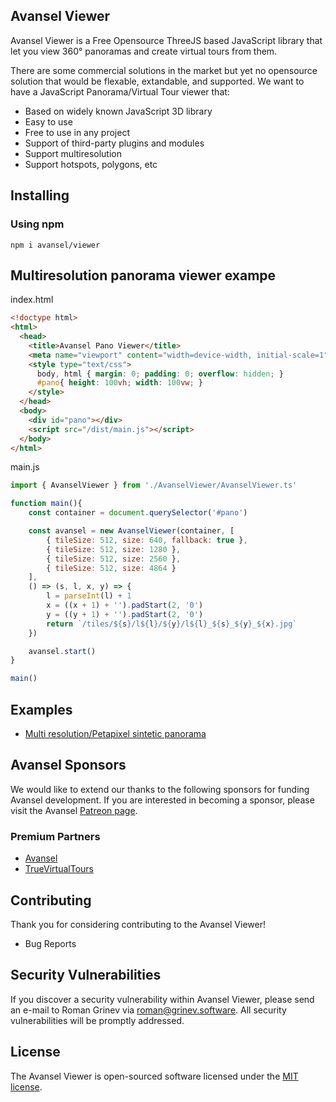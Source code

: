 ## Avansel Viewer

Avansel Viewer is a Free Opensource ThreeJS based JavaScript library that let you view 360° panoramas and create virtual tours from them.

There are some commercial solutions in the market but yet no opensource solution that would be flexable, extandable, and supported. We want to have a JavaScript Panorama/Virtual Tour viewer that:

* Based on widely known JavaScript 3D library
* Easy to use
* Free to use in any project
* Support of third-party plugins and modules
* Support multiresolution
* Support hotspots, polygons, etc

## Installing
### Using npm

```
npm i avansel/viewer
```

## Multiresolution panorama viewer exampe

index.html
```html
<!doctype html>
<html>
  <head>
    <title>Avansel Pano Viewer</title>
    <meta name="viewport" content="width=device-width, initial-scale=1">
    <style type="text/css">
      body, html { margin: 0; padding: 0; overflow: hidden; }
      #pano{ height: 100vh; width: 100vw; }
    </style>
  </head>
  <body>
    <div id="pano"></div>
    <script src="/dist/main.js"></script>
  </body>
</html>
```
main.js
```javascript
import { AvanselViewer } from './AvanselViewer/AvanselViewer.ts'

function main(){
	const container = document.querySelector('#pano')

	const avansel = new AvanselViewer(container, [
		{ tileSize: 512, size: 640, fallback: true },
		{ tileSize: 512, size: 1280 },
		{ tileSize: 512, size: 2560 },
		{ tileSize: 512, size: 4864 }
	],
	() => (s, l, x, y) => {
		l = parseInt(l) + 1
		x = ((x + 1) + '').padStart(2, '0')
		y = ((y + 1) + '').padStart(2, '0')
		return `/tiles/${s}/l${l}/${y}/l${l}_${s}_${y}_${x}.jpg`
	})

	avansel.start()
}

main()
```
## Examples

* [Multi resolution/Petapixel sintetic panorama](https://jsfiddle.net/grinevri/8ntfmsxh/23/)

## Avansel Sponsors

We would like to extend our thanks to the following sponsors for funding Avansel development. If you are interested in becoming a sponsor, please visit the Avansel [Patreon page](https://www.patreon.com/grinev).

### Premium Partners

* [Avansel](https://avansel.com)
* [TrueVirtualTours](https://truevirtualtours.com)

## Contributing

Thank you for considering contributing to the Avansel Viewer! 
* Bug Reports


## Security Vulnerabilities

If you discover a security vulnerability within Avansel Viewer, please send an e-mail to Roman Grinev via roman@grinev.software. All security vulnerabilities will be promptly addressed.

## License

The Avansel Viewer is open-sourced software licensed under the [MIT license](https://opensource.org/licenses/MIT).

